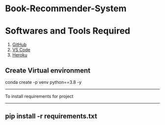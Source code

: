 # Book-Recommender-System

# Softwares and Tools Required 

1. [GitHub](https://github.com/)
2. [VS Code](https://code.visualstudio.com/)
3. [Heroku](https://www.heroku.com/)

Create Virtual environment 
---
conda create -p venv python==3.8 -y

---

To install requirements for project

---
pip install -r requirements.txt
---